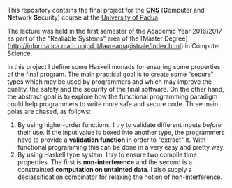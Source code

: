 This repository contains the final project for the [**CNS**](http://www.math.unipd.it/~conti/teaching/CNS1617/index.html) (**C**omputer and **N**etwork **S**ecurity) course at the [University of Padua](http://www.unipd.it/). 

The lecture was held in the first semester of the Academic Year 2016/2017 as part of the "Realiable Systems" area of the [Master Degree] (http://informatica.math.unipd.it/laureamagistrale/index.html) in Computer Science.

In this project I define some Haskell monads for ensuring some properties of the final program. 
The main practical goal is to create some "secure" types which may be used by programmers and which may improve the quality, the safety and the security of the final software. 
On the other hand, the abstract goal is to explore how the functional programming paradigm could help programmers to write more safe and secure code. 
Three main golas are chased, as follows:

1. By using higher-order functions, I try to validate different inputs _before_ their use. If the input value is boxed into another type, the programmers have to provide a **validation function** in order to "extract" it. With functional programming this can be done in a very easy and pretty way. 
2. By using Haskell type system, I try to ensure two compile time properties. The first is **non-interference** and the second is a constrainted **computation on untainted data**. I also supply a declassification combinator for relaxing the notion of non-interference. 

